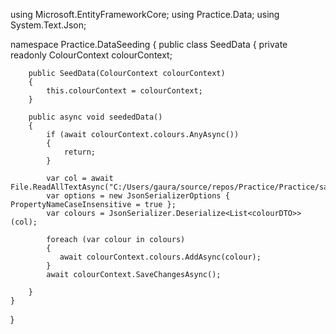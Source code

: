 using Microsoft.EntityFrameworkCore;
using Practice.Data;
using System.Text.Json;

namespace Practice.DataSeeding
{
    public class SeedData
    {
        private readonly ColourContext colourContext;

        public SeedData(ColourContext colourContext)
        {
            this.colourContext = colourContext;
        }

        public async void seededData()
        {
            if (await colourContext.colours.AnyAsync())
            {
                return;
            }

            var col = await File.ReadAllTextAsync("C:/Users/gaura/source/repos/Practice/Practice/sample.json");
            var options = new JsonSerializerOptions { PropertyNameCaseInsensitive = true };
            var colours = JsonSerializer.Deserialize<List<colourDTO>>(col);

            foreach (var colour in colours)
            {
               await colourContext.colours.AddAsync(colour);
            }
            await colourContext.SaveChangesAsync();

        }
    }
}
